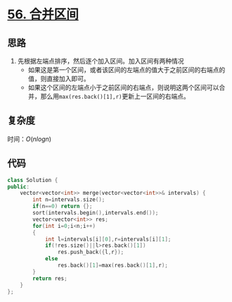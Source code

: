 # [56. 合并区间](https://leetcode-cn.com/problems/merge-intervals/)

## 思路
1. 先根据左端点排序，然后逐个加入区间。加入区间有两种情况
    + 如果这是第一个区间，或者该区间的左端点的值大于之前区间的右端点的值，则直接加入即可。
    + 如果这个区间的左端点小于之前区间的右端点，则说明这两个区间可以合并，那么用`max(res.back()[1],r)`更新上一区间的右端点。

## 复杂度
时间：$O(nlog n)$

## 代码
```cpp
class Solution {
public:
    vector<vector<int>> merge(vector<vector<int>>& intervals) {
        int n=intervals.size();
        if(n==0) return {};
        sort(intervals.begin(),intervals.end());
        vector<vector<int>> res;
        for(int i=0;i<n;i++)
        {
            int l=intervals[i][0],r=intervals[i][1];
            if(!res.size()||l>res.back()[1])
                res.push_back({l,r});
            else
                res.back()[1]=max(res.back()[1],r);
        }
        return res;
    }
};
```
